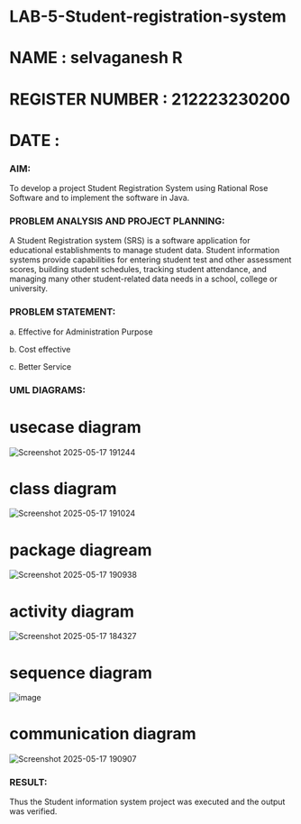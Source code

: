  # LAB-5-Student-registration-system
# NAME : selvaganesh R
# REGISTER NUMBER : 212223230200
# DATE : 
### AIM:
To develop a project Student Registration System using Rational Rose Software and to
implement the software in Java.
### PROBLEM ANALYSIS AND PROJECT PLANNING:
A Student Registration system (SRS) is a software application for educational
establishments to manage student data. Student information systems provide capabilities for
entering student test and other assessment scores, building student schedules, tracking student
attendance, and managing many other student-related data needs in a school, college or
university.
### PROBLEM STATEMENT:
a. Effective for Administration Purpose

b. Cost effective

c. Better Service
### UML DIAGRAMS:
# usecase diagram
![Screenshot 2025-05-17 191244](https://github.com/user-attachments/assets/ca5c096a-10c0-40b3-bc8a-94100055ffbc)
# class diagram
![Screenshot 2025-05-17 191024](https://github.com/user-attachments/assets/907f575d-5129-4cab-b143-6f32f0b31be9)
# package diagream
![Screenshot 2025-05-17 190938](https://github.com/user-attachments/assets/90448175-8831-485b-847c-de21ec3f38c3)
# activity diagram
![Screenshot 2025-05-17 184327](https://github.com/user-attachments/assets/3e7fbe3e-73ea-4831-8792-31edfe62a893)
# sequence diagram
![image](https://github.com/user-attachments/assets/7d26b584-bb83-48e8-a79e-12cefb0c1f19)
# communication diagram
![Screenshot 2025-05-17 190907](https://github.com/user-attachments/assets/ac4fffca-8a25-4480-9006-ceaae803aac8)




### RESULT:
Thus the Student information system project was executed and the output was
verified.
